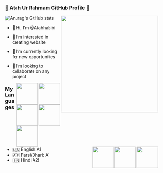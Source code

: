 ### 👋 Atah Ur Rahmam GitHub Profile 👋
<img align="right" width="320px" src="https://user-images.githubusercontent.com/106895247/176677901-5329a465-d26e-4388-87a9-37fee6dc28f0.png"/>

![Anurag's GitHub stats](https://github-readme-stats.vercel.app/api?username=Atahhabibi&theme=dark&show_icons=true)


- 👋 Hi, I’m @Atahhabibi                               
- 👀 I’m interested in creating website
- 🌱 I’m currently looking for new opportunities
- 💞️ I’m looking to collaborate on any project              
                                                                



     <a href="#"><img padding="50%" align="right" src="https://user-images.githubusercontent.com/106895247/176663682-9b8896a6-c294-42fc-8c41-339ad1f49f0c.png" width="70px"></a>  <a href="https://twitter.com/Atah_Ur_Rahman" ><img align="right"  src="https://user-images.githubusercontent.com/106895247/176664172-722ef3f4-163a-4af8-8f4b-3b87fa62f143.png" width="70px"></a> 
    <a href="#"><img  align="right"  style="padding-bottom:30px;" src="https://user-images.githubusercontent.com/106895247/176663939-81f978ed-83fd-49f7-bba0-c19193220b75.png" width="70px"></a>         <a href="#" ><img align="right"  src="https://user-images.githubusercontent.com/106895247/176664305-f3e9068c-8ffc-4b0f-9ea0-e4be8210da0c.png" width="70px"></a>         <a href="#" ><img align="right"  src="https://user-images.githubusercontent.com/106895247/176664413-f5a06b5c-0fc4-44b6-8909-b2efb95ad8aa.png" width="70px"></a>          <a href="https://www.linkedin.com/in/atah-ur-rahman-2bb841242/" ><img align="right" src="https://user-images.githubusercontent.com/106895247/176664532-b8a4baa3-211b-4ed7-80ad-f1bf529794fb.png" width="70px"></a>     <a href="#" ><img align="right"  src="https://user-images.githubusercontent.com/106895247/176664753-11ce4c0f-09fa-4ab9-bcd2-64df26935dde.png" width="70px"></a>     <a href="#" ><img align="right"  src="https://user-images.githubusercontent.com/106895247/176666389-23ea140f-9b75-4977-94bd-3c60d7b557f3.png" width="70px"></a>   
    

###  My Languages

- 🇺🇸 English:A1
- 🇦🇫 Farsi/Dhari: A1
- 🇮🇳 Hindi A2!
